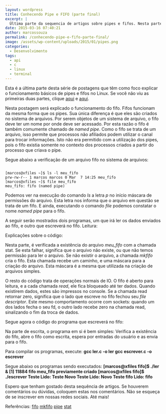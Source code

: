 ```yaml
---
layout: wordpress
title: Conhecendo Pipe e FIFO (parte final)
excerpt: |
  Última parte da sequencia de artigos sobre pipes e fifos. Nesta parte, serão explicados como funcionam os fifos e como se diferenciam dos pipes.
date: 2015-03-16 07:40:21
author: marcossouza
permalink: /conhecendo-pipe-e-fifo-parte-final/
image: /assets/wp-content/uploads/2015/01/pipes.png
categories:
  - Desenvolvimento
tags:
  - api
  - c
  - linux
  - terminal
---
```


Esta é a última parte desta série de postagens que têm como foco explicar o funcionamento básicos de pipes e fifos no Linux. Se você não viu as primeiras duas partes, clique <a title="Parte 1" href="/entendendo-pipe-e-fifo-parte-1" target="_blank">aqui</a> e <a title="Parte 2" href="/entendendo-pipe-e-fifo-parte-2" target="_blank">aqui</a>.

Nesta postagem será explicado o funcionamento do fifo. Fifos funcionam da mesma forma que os pipes. Sua única diferença é que eles são criados no sistema de arquivos. Por serem objetos de um sistema de arquivo, o fifo deve ter um nome por onde deve ser acessado. Por esta razão o fifo é também comumente chamado de <em>named pipe</em>. Como o fifo se trata de um arquivo, isso permite que processos não afiliados podem utilizar o canal para trocar informações. Isto não era permitido com a utilização dos pipes, pois o fifo existia somente no contexto dos processos criados a partir do processo que criava o pipe.

Segue abaixo a verificação de um arquivo fifo no sistema de arquivos:

<pre><code class="bash">
[marcos@xfiles ~]$ ls -l meu_fifo
prw-rw-r-- 1 marcos marcos 0 Mar  7 14:25 meu_fifo
[marcos@xfiles ~]$ file meu_fifo
meu_fifo: fifo (named pipe)
</code></pre>

Podemos ver na execução do comando <em>ls</em> a letra <em>p</em> no início máscara de permissões do arquivo. Esta letra nos informa que o arquivo em questão se trata de um fifo. E ainda, executando o comando <em>file</em> podemos constatar o nome <em>named pipe</em> para o fifo.

A seguir serão mostrados dois programas, um que irá ler os dados enviados ao fifo, e outro que escreverá no fifo. Leitura:

<script src="//gistfy-app.herokuapp.com/github/ButecoOpenSource/exemplos/exemplos_c/fifo/ler.c" type="text/javascript"></script>

Explicações sobre o código:
<script src="//gistfy-app.herokuapp.com/github/ButecoOpenSource/exemplos/exemplos_c/fifo/ler.c?slice=12:15" type="text/javascript"></script>
Nesta parte, é verificada a existência do arquivo <em>meu_fifo</em> com a chamada stat. Se esta falhar, significa que o arquivo não existe, ou que não temos permissão para ler o arquivo. Se não existir o arquivo, a chamada <em>mkfifo</em> cria o fifo. Esta chamada recebe um caminho, e uma máscara para a criação do arquivo. Esta máscara é a mesma que utilizada na criação de arquivos simples.

O resto do código trata de operações normais de IO. O fifo é aberto para leitura, e a cada chamada <em>read</em>, ele fica bloqueado até ter dados. Quando existirem dados, estes são impressos no console. Se a chamada read retornar zero, significa que o lado que escreve no fifo fechou seu <em>file descriptor</em>. Este mesmo comportamento ocorre com sockets: quando um dos lados fecha o seu fd, o outro lado recebe zero na chamada read, sinalizando o fim da troca de dados.

Segue agora o código do programa que escreverá no fifo:
<script src="//gistfy-app.herokuapp.com/github/ButecoOpenSource/exemplos/exemplos_c/fifo/escrever.c" type="text/javascript"></script>
Na parte de escrita, o programa em si é bem simples: Verifica a existência do fifo, abre o fifo como escrita, espera por entradas do usuário e as envia para o fifo.

Para compilar os programas, execute:
<strong>gcc ler.c -o ler
gcc escrever.c -o escrever</strong>

Segue abaixo os programas sendo executados:
<strong>[marcos@xfiles fifo]$ ./ler &amp;
[1] 11884
fifo meu_fifo previamente criado
[marcos@xfiles fifo]$ ./escrever
Teste
Lido: Teste
Novo Teste
Lido: Novo Teste
fifo
Lido: fifo
</strong>

Espero que tenham gostado desta sequência de artigos. Se houverem comentários ou dúvidas, coloquem estas nos comentários. Não se esqueça de se inscrever em nossas redes sociais. Até mais!

Referências:
<a href="http://linux.die.net/man/4/fifo" target="_blank">fifo</a>
<a href="http://linux.die.net/man/3/mkfifo" target="_blank">mkfifo</a>
<a href="http://linux.die.net/man/2/pipe" target="_blank">pipe</a>
<a href="http://linux.die.net/man/2/stat" target="_blank">stat</a>
